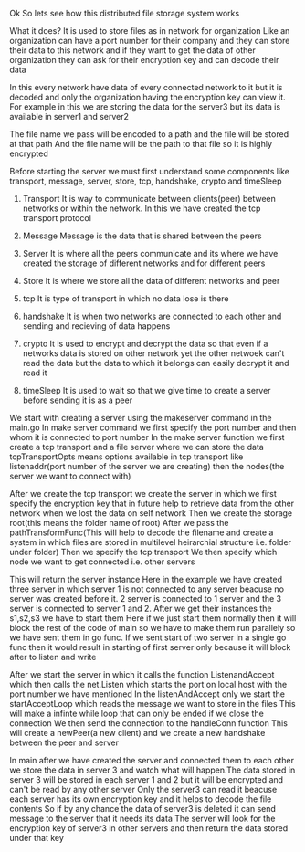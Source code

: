 Ok So lets see how this distributed file storage system works

What it does?
It is used to store files as in network for organization
Like an organization can have a port number for their company and they can store their data to this network and if they want to get the data of other organization they can ask for their encryption key and can decode their data

In this every network have data of every connected network to it but it is decoded and only the organization having the encryption key can view it. For example in this we are storing the data for the server3 but its data is available in server1 and server2

The file name we pass will be encoded to a path and the file will be stored at that path
And the file name will be the path to that file so it is highly encrypted



Before starting the server we must first understand some components like transport, message, server, store, tcp, handshake, crypto and timeSleep

1. Transport
It is way to communicate between clients(peer) between networks or within the network. In this we have created the tcp transport protocol

2. Message
Message is the data that is shared between the peers

3. Server
It is where all the peers communicate and its where we have created the storage of different networks and for different peers

4. Store
It is where we store all the data of different networks and peer

5. tcp
It is type of transport in which no data lose is there

6. handshake
It is when two networks are connected to each other and sending and recieving of data happens

7. crypto
It is used to encrypt and decrypt the data so that even if a networks data is stored on other network yet the other netwoek can't read the data but the data to which it belongs can easily decrypt it and read it 

8. timeSleep
It is used to wait so that we give time to create a server before sending it is as a peer



We start with creating a server using the makeserver command in the main.go
In make server command we first specify the port number and then whom it is connected to port number
In the make server function we first create a tcp transport and a file server where we can store the data
tcpTransportOpts means options available in tcp transport like listenaddr(port number of the server we are creating) then the nodes(the server we want to connect with)

After we create the tcp transport we create the server in which we first specify the encryption key that in future help to retrieve data from the other network when we lost the data on self network
Then we create the storage root(this means the folder name of root)
After we pass the pathTransformFunc(This will help to decode the filename and create a system in which files are stored in multilevel heirarchial structure i.e. folder under folder)
Then we specify the tcp transport
We then specify which node we want to get connected i.e. other servers

This will return the server instance
Here in the example we have created three server in which server 1 is not connected to any server beacuse no server was created before it. 2 server is connected to 1 server and the 3 server is connected to server 1 and 2.
After we get their instances the s1,s2,s3 we have to start them
Here if we just start them normally then it will block the rest of the code of main so we have to make them run parallely so we have sent them in go func. If we sent start of two server in a single go func then it would result in starting of first server only because it will block after to listen and write

After we start the server in which it calls the function ListenandAccept which then calls the net.Listen which starts the port on local host with the port number we have mentioned
In the listenAndAccept only we start the startAcceptLoop which reads the message we want to store in the files
This will make a infinte while loop that can only be ended if we close the connection
We then send the connection to the handleConn function
This will create a newPeer(a new client) and we create a new handshake between the peer and server

In main after we have created the server and connected them to each other we store the data in server 3 and watch what will happen.The data stored in server 3 will be stored in each server 1 and 2 but it will be encrypted and can't be read by any other server
Only the server3 can read it beacuse each server has its own encryption key and it helps to decode the file contents
So if by any chance the data of server3 is deleted it can send message to the server that it needs its data
The server will look for the encryption key of server3 in other servers and then return the data stored under that key
